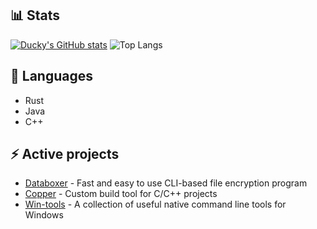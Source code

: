 ## 📊 Stats

[![Ducky's GitHub stats](https://github-readme-stats.vercel.app/api?username=duckysmacky)](https://github.com/anuraghazra/github-readme-stats&show_icons=true&theme=gotham )
![Top Langs](https://github-readme-stats.vercel.app/api/top-langs/?username=duckysmacky&layout=compact&exclude_repo=school)

## 🔮 Languages

- Rust
- Java
- C++

## ⚡ Active projects

- [Databoxer](https://github.com/duckysmacky/databoxer) - Fast and easy to use CLI-based file encryption program
- [Copper](https://github.com/duckysmacky/copper) - Custom build tool for C/C++ projects
- [Win-tools](https://github.com/duckysmacky/win-tools) - A collection of useful native command line tools for Windows
